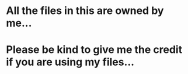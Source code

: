 # All the files in this are owned by me...
# Please be kind to give me the credit if you are using my files...
